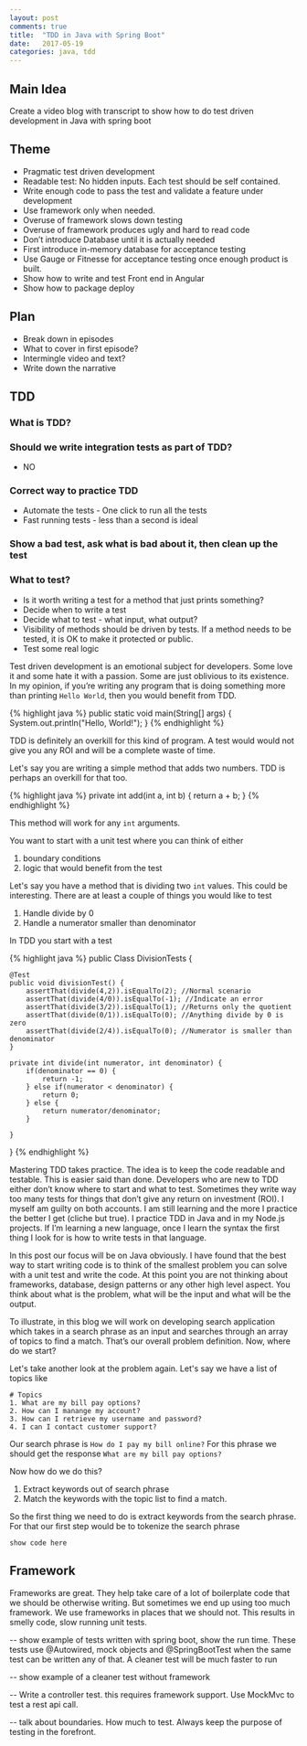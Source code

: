 ```yaml
---
layout: post
comments: true
title:  "TDD in Java with Spring Boot"
date:   2017-05-19
categories: java, tdd
---
```




## Main Idea
Create a video blog with transcript to show how to do test driven development in Java with spring boot

## Theme
- Pragmatic test driven development
- Readable test: No hidden inputs. Each test should be self contained.
- Write enough code to pass the test and validate a feature under development
- Use framework only when needed.
- Overuse of framework slows down testing
- Overuse of framework produces ugly and hard to read code
- Don’t introduce Database until it is actually needed
- First introduce in-memory database for acceptance testing
- Use Gauge or Fitnesse for acceptance testing once enough product is built.
- Show how to write and test Front end in Angular
- Show how to package deploy

## Plan
- Break down in episodes
- What to cover in first episode?
- Intermingle video and text?
- Write down the narrative


## TDD

### What is TDD?
### Should we write integration tests as part of TDD?
- NO
### Correct way to practice TDD
- Automate the tests - One click to run all the tests
- Fast running tests - less than a second is ideal
### Show a bad test, ask what is bad about it, then clean up the test
### What to test?
- Is it worth writing a test for a method that just prints something?
- Decide when to write a test
- Decide what to test - what input, what output?
- Visibility of methods should be driven by tests. If a method needs to
  be tested, it is OK to make it protected or public.
- Test some real logic


Test driven development is an emotional subject for developers. Some love it and some hate it with a passion.
Some are just oblivious to its existence. In my opinion, if you’re writing any program that is doing something more than printing
```Hello World```, then you would benefit from TDD.

{% highlight java %}
public static void main(String[] args) {
    System.out.println("Hello, World!");
}
{% endhighlight %}

<script src="https://gist.github.com/amitgupta15/7c733ad70e021735fb0f39288cdc0d23.js"></script>

TDD is definitely an overkill for this kind of program. A test would would not give you any ROI and will be a complete waste of time.

Let's say you are writing a simple method that adds two numbers. TDD is perhaps an overkill for that too.

{% highlight java %}
private int add(int a, int b) {
    return a + b;
}
{% endhighlight %}
<script src="https://gist.github.com/amitgupta15/6cb2276defbc282279bb71167c9aa2bb.js"></script>

This method will work for any ```int``` arguments.

You want to start with a unit test where you can think of either
1. boundary conditions
2. logic that would benefit from the test

Let's say you have a method that is dividing two ```int``` values. This could be interesting. There are at least a couple of things you would like to test
1. Handle divide by 0
2. Handle a numerator smaller than denominator

In TDD you start with a test

{% highlight java %}
public Class DivisionTests {
    
    @Test
    public void divisionTest() {
        assertThat(divide(4,2)).isEqualTo(2); //Normal scenario
        assertThat(divide(4/0)).isEqualTo(-1); //Indicate an error
        assertThat(divide(3/2)).isEqualTo(1); //Returns only the quotient
        assertThat(divide(0/1)).isEqualTo(0); //Anything divide by 0 is zero
        assertThat(divide(2/4)).isEqualTo(0); //Numerator is smaller than denominator
    }
    
    private int divide(int numerator, int denominator) {
        if(denominator == 0) {
            return -1;
        } else if(numerator < denominator) {
            return 0;
        } else {
            return numerator/denominator;
        }
        
    }
}
{% endhighlight %}

Mastering TDD takes practice. The idea is to keep the code readable and testable. This is easier said than done.
Developers who are new to TDD either don’t know where to start and what to test.
Sometimes they write way too many tests for things that don’t give any return on investment (ROI).
I myself am guilty on both accounts. I am still learning and the more I practice the better I get (cliche but true).
I practice TDD in Java and in my Node.js projects. If I’m learning a new language, once I learn the syntax the first
thing I look for is how to write tests in that language.

In this post our focus will be on Java obviously. I have found that the best way to start writing code is to think of the smallest problem
you can solve with a unit test and write the code. At this point you are not thinking about frameworks, database, design patterns or any other
high level aspect. You think about what is the problem, what will be the input and what will be the output.

To illustrate, in this blog we will work on developing search application which takes in a search phrase
as an input and searches through an array of topics to find a match. That’s our overall problem definition. Now, where do we start?

Let's take another look at the problem again. Let's say we have a list
of topics like
```
# Topics 
1. What are my bill pay options?
2. How can I manange my account?
3. How can I retrieve my username and password?
4. I can I contact customer support?
```

Our search phrase is ```How do I pay my bill online?``` For this phrase
we should get the response ```What are my bill pay options?```

Now how do we do this?
1. Extract keywords out of search phrase
2. Match the keywords with the topic list to find a match.

So the first thing we need to do is extract keywords from the search
phrase. For that our first step would be to tokenize the search phrase

```show code here ```


## Framework
Frameworks are great. They help take care of a lot of boilerplate code
that we should be otherwise writing. But sometimes we end up using too
much framework. We use frameworks in places that we should not. This
results in smelly code, slow running unit tests.

-- show example of tests written with spring boot, show the run time.
These tests use @Autowired, mock objects and @SpringBootTest when the
same test can be written any of that. A cleaner test will be much faster
to run

-- show example of a cleaner test without framework

-- Write a controller test. this requires framework support. Use MockMvc
to test a rest api call.

-- talk about boundaries. How much to test. Always keep the purpose of
testing in the forefront.
